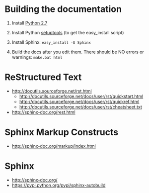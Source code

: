 # Building the documentation

1. Install [Python 2.7](https://www.python.org/download/)

2. Install Python [setuptools](https://pypi.python.org/pypi/setuptools) (to get the easy_install script)

3. Install Sphinx: `easy_install -U Sphinx`

4. Build the docs after you edit them. There should be NO errors or warnings: `make.bat html`

# ReStructured Text

* http://docutils.sourceforge.net/rst.html
  - http://docutils.sourceforge.net/docs/user/rst/quickstart.html
  - http://docutils.sourceforge.net/docs/user/rst/quickref.html
  - http://docutils.sourceforge.net/docs/user/rst/cheatsheet.txt
* http://sphinx-doc.org/rest.html

# Sphinx Markup Constructs

* http://sphinx-doc.org/markup/index.html

# Sphinx

* http://sphinx-doc.org/
* https://pypi.python.org/pypi/sphinx-autobuild
